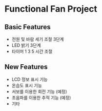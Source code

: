 # Functional Fan Project
## Basic Features
 - 전원 및 바람 세기 조절 3단계
 - LED 밝기 3단계
 - 타이머 1 3 5 시간 조절

## New Features
 - LCD 정보 표시 기능
 - 온습도 표시 기능
 - 서보를 이용한 회전 기능 (예정)
 - 초음파를 이용한 추적 기능 (예정)
 - 기타
